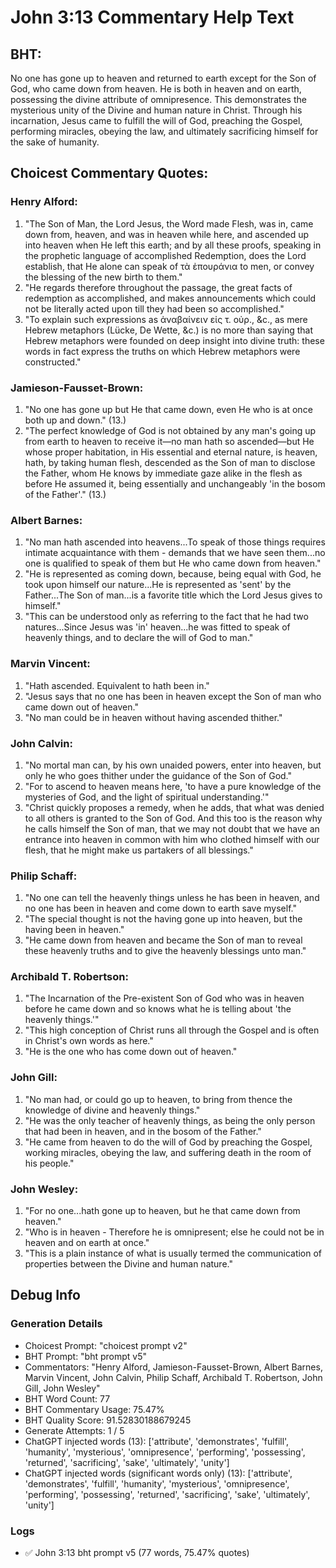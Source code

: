 # John 3:13 Commentary Help Text

## BHT:
No one has gone up to heaven and returned to earth except for the Son of God, who came down from heaven. He is both in heaven and on earth, possessing the divine attribute of omnipresence. This demonstrates the mysterious unity of the Divine and human nature in Christ. Through his incarnation, Jesus came to fulfill the will of God, preaching the Gospel, performing miracles, obeying the law, and ultimately sacrificing himself for the sake of humanity.

## Choicest Commentary Quotes:
### Henry Alford:
1. "The Son of Man, the Lord Jesus, the Word made Flesh, was in, came down from, heaven, and was in heaven while here, and ascended up into heaven when He left this earth; and by all these proofs, speaking in the prophetic language of accomplished Redemption, does the Lord establish, that He alone can speak of τὰ ἐπουράνια to men, or convey the blessing of the new birth to them."
2. "He regards therefore throughout the passage, the great facts of redemption as accomplished, and makes announcements which could not be literally acted upon till they had been so accomplished."
3. "To explain such expressions as ἀναβαίνειν εἰς τ. οὐρ., &c., as mere Hebrew metaphors (Lücke, De Wette, &c.) is no more than saying that Hebrew metaphors were founded on deep insight into divine truth: these words in fact express the truths on which Hebrew metaphors were constructed."

### Jamieson-Fausset-Brown:
1. "No one has gone up but He that came down, even He who is at once both up and down." (13.)
2. "The perfect knowledge of God is not obtained by any man's going up from earth to heaven to receive it—no man hath so ascended—but He whose proper habitation, in His essential and eternal nature, is heaven, hath, by taking human flesh, descended as the Son of man to disclose the Father, whom He knows by immediate gaze alike in the flesh as before He assumed it, being essentially and unchangeably 'in the bosom of the Father'." (13.)

### Albert Barnes:
1. "No man hath ascended into heavens...To speak of those things requires intimate acquaintance with them - demands that we have seen them...no one is qualified to speak of them but He who came down from heaven." 
2. "He is represented as coming down, because, being equal with God, he took upon himself our nature...He is represented as 'sent' by the Father...The Son of man...is a favorite title which the Lord Jesus gives to himself."
3. "This can be understood only as referring to the fact that he had two natures...Since Jesus was 'in' heaven...he was fitted to speak of heavenly things, and to declare the will of God to man."

### Marvin Vincent:
1. "Hath ascended. Equivalent to hath been in."
2. "Jesus says that no one has been in heaven except the Son of man who came down out of heaven."
3. "No man could be in heaven without having ascended thither."

### John Calvin:
1. "No mortal man can, by his own unaided powers, enter into heaven, but only he who goes thither under the guidance of the Son of God."
2. "For to ascend to heaven means here, 'to have a pure knowledge of the mysteries of God, and the light of spiritual understanding.'"
3. "Christ quickly proposes a remedy, when he adds, that what was denied to all others is granted to the Son of God. And this too is the reason why he calls himself the Son of man, that we may not doubt that we have an entrance into heaven in common with him who clothed himself with our flesh, that he might make us partakers of all blessings."

### Philip Schaff:
1. "No one can tell the heavenly things unless he has been in heaven, and no one has been in heaven and come down to earth save myself."
2. "The special thought is not the having gone up into heaven, but the having been in heaven."
3. "He came down from heaven and became the Son of man to reveal these heavenly truths and to give the heavenly blessings unto man."

### Archibald T. Robertson:
1. "The Incarnation of the Pre-existent Son of God who was in heaven before he came down and so knows what he is telling about 'the heavenly things.'" 
2. "This high conception of Christ runs all through the Gospel and is often in Christ's own words as here."
3. "He is the one who has come down out of heaven."

### John Gill:
1. "No man had, or could go up to heaven, to bring from thence the knowledge of divine and heavenly things."
2. "He was the only teacher of heavenly things, as being the only person that had been in heaven, and in the bosom of the Father."
3. "He came from heaven to do the will of God by preaching the Gospel, working miracles, obeying the law, and suffering death in the room of his people."


### John Wesley:
1. "For no one...hath gone up to heaven, but he that came down from heaven." 
2. "Who is in heaven - Therefore he is omnipresent; else he could not be in heaven and on earth at once." 
3. "This is a plain instance of what is usually termed the communication of properties between the Divine and human nature."


## Debug Info
### Generation Details
- Choicest Prompt: "choicest prompt v2"
- BHT Prompt: "bht prompt v5"
- Commentators: "Henry Alford, Jamieson-Fausset-Brown, Albert Barnes, Marvin Vincent, John Calvin, Philip Schaff, Archibald T. Robertson, John Gill, John Wesley"
- BHT Word Count: 77
- BHT Commentary Usage: 75.47%
- BHT Quality Score: 91.52830188679245
- Generate Attempts: 1 / 5
- ChatGPT injected words (13):
	['attribute', 'demonstrates', 'fulfill', 'humanity', 'mysterious', 'omnipresence', 'performing', 'possessing', 'returned', 'sacrificing', 'sake', 'ultimately', 'unity']
- ChatGPT injected words (significant words only) (13):
	['attribute', 'demonstrates', 'fulfill', 'humanity', 'mysterious', 'omnipresence', 'performing', 'possessing', 'returned', 'sacrificing', 'sake', 'ultimately', 'unity']

### Logs
- ✅ John 3:13 bht prompt v5 (77 words, 75.47% quotes)